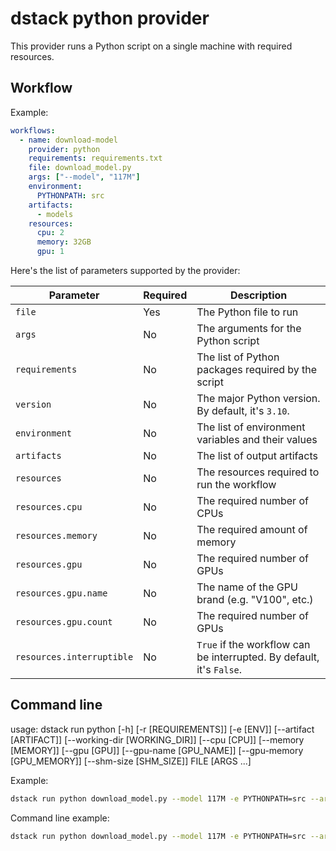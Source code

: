 # dstack python provider

This provider runs a Python script on a single machine with required resources.

## Workflow 

Example:

```yaml
workflows:
  - name: download-model  
    provider: python
    requirements: requirements.txt
    file: download_model.py
    args: ["--model", "117M"]
    environment:
      PYTHONPATH: src
    artifacts:
      - models
    resources:
      cpu: 2
      memory: 32GB
      gpu: 1
```

Here's the list of parameters supported by the provider:

| Parameter                 | Required | Description                                                          |
|---------------------------|----------|----------------------------------------------------------------------|
| `file`                    | Yes      | The Python file to run                                               |
| `args`                    | No       | The arguments for the Python script                                  |
| `requirements`            | No       | The list of Python packages required by the script                   |
| `version`                 | No       | The major Python version. By default, it's `3.10`.                   |
| `environment`             | No       | The list of environment variables and their values                   |
| `artifacts`               | No       | The list of output artifacts                                         |
| `resources`               | No       | The resources required to run the workflow                           |
| `resources.cpu`           | No       | The required number of CPUs                                          |
| `resources.memory`        | No       | The required amount of memory                                        |
| `resources.gpu`           | No       | The required number of GPUs                                          |
| `resources.gpu.name`      | No       | The name of the GPU brand (e.g. "V100", etc.)                        |
| `resources.gpu.count`     | No       | The required number of GPUs                                          |
| `resources.interruptible` | No       | `True` if the workflow can be interrupted. By default, it's `False`. |

## Command line

usage: dstack run python [-h] [-r [REQUIREMENTS]] [-e [ENV]]
                         [--artifact [ARTIFACT]] [--working-dir [WORKING_DIR]]
                         [--cpu [CPU]] [--memory [MEMORY]] [--gpu [GPU]]
                         [--gpu-name [GPU_NAME]] [--gpu-memory [GPU_MEMORY]]
                         [--shm-size [SHM_SIZE]]
                         FILE [ARGS ...]

Example:

```bash
dstack run python download_model.py --model 117M -e PYTHONPATH=src --artifact models --cpu 2 --memory 32GB --gpu 1
```

Command line example:

```bash
dstack run python download_model.py --model 117M -e PYTHONPATH=src --artifact models --cpu 2 --memory 32GB --gpu 1
```